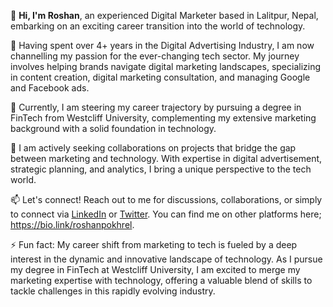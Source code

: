 👋 **Hi, I'm Roshan**, an experienced Digital Marketer based in Lalitpur, Nepal, embarking on an exciting career transition into the world of technology.

👀 Having spent over 4+ years in the Digital Advertising Industry, I am now channelling my passion for the ever-changing tech sector. My journey involves helping brands navigate digital marketing landscapes, specializing in content creation, digital marketing consultation, and managing Google and Facebook ads.

🌱 Currently, I am steering my career trajectory by pursuing a degree in FinTech from Westcliff University, complementing my extensive marketing background with a solid foundation in technology.

💞️ I am actively seeking collaborations on projects that bridge the gap between marketing and technology. With expertise in digital advertisement, strategic planning, and analytics, I bring a unique perspective to the tech world.

📫 Let's connect! Reach out to me for discussions, collaborations, or simply to connect via [LinkedIn](https://www.linkedin.com/in/roshanpokhrel15/) or [Twitter](https://twitter.com/roshanpokhrel52). You can find me on other platforms here; https://bio.link/roshanpokhrel. 


⚡ Fun fact: My career shift from marketing to tech is fueled by a deep interest in the dynamic and innovative landscape of technology. As I pursue my degree in FinTech at Westcliff University, I am excited to merge my marketing expertise with technology, offering a valuable blend of skills to tackle challenges in this rapidly evolving industry.
